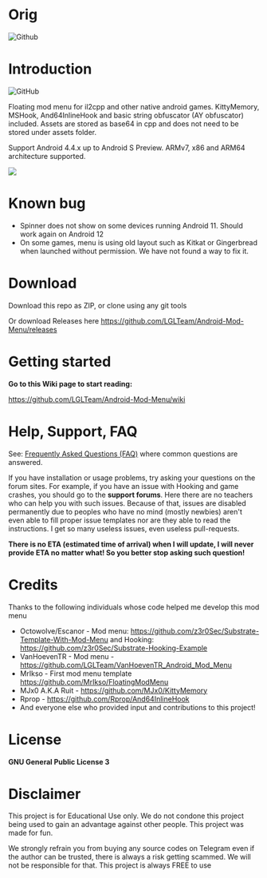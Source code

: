 
# Orig
![Github](https://github.com/TheExploration/ETG-Mobile)

# Introduction
![GitHub](https://img.shields.io/github/license/LGLTeam/Android-Mod-Menu?style=flat-square)

Floating mod menu for il2cpp and other native android games. KittyMemory, MSHook, And64InlineHook and basic string obfuscator (AY obfuscator) included. Assets are stored as base64 in cpp and does not need to be stored under assets folder.

Support Android 4.4.x up to Android S Preview. ARMv7, x86 and ARM64 architecture supported.

![](https://i.imgur.com/zeumkBG.gif)

# Known bug
- Spinner does not show on some devices running Android 11. Should work again on Android 12
- On some games, menu is using old layout such as Kitkat or Gingerbread when launched without permission. We have not found a way to fix it.

# Download
Download this repo as ZIP, or clone using any git tools

Or download Releases here https://github.com/LGLTeam/Android-Mod-Menu/releases

# Getting started
**Go to this Wiki page to start reading:**

https://github.com/LGLTeam/Android-Mod-Menu/wiki

# Help, Support, FAQ

See: [Frequently Asked Questions (FAQ)](https://github.com/LGLTeam/Android-Mod-Menu/wiki/FAQ) where common questions are answered.

If you have installation or usage problems, try asking your questions on the forum sites. For example, if you have an issue with Hooking and game crashes, you should go to the **support forums**. Here there are no teachers who can help you with such issues. Because of that, issues are disabled permanently due to peoples who have no mind (mostly newbies) aren't even able to fill proper issue templates nor are they able to read the instructions. I get so many useless issues, even useless pull-requests.

**There is no ETA (estimated time of arrival) when I will update, I will never provide ETA no matter what! So you better stop asking such question!**

# Credits
Thanks to the following individuals whose code helped me develop this mod menu

* Octowolve/Escanor - Mod menu: https://github.com/z3r0Sec/Substrate-Template-With-Mod-Menu and Hooking: https://github.com/z3r0Sec/Substrate-Hooking-Example
* VanHoevenTR - Mod menu - https://github.com/LGLTeam/VanHoevenTR_Android_Mod_Menu
* MrIkso - First mod menu template https://github.com/MrIkso/FloatingModMenu
* MJx0 A.K.A Ruit - https://github.com/MJx0/KittyMemory
* Rprop - https://github.com/Rprop/And64InlineHook
* And everyone else who provided input and contributions to this project!

# License
**GNU General Public License 3**

# Disclaimer
This project is for Educational Use only. We do not condone this project being used to gain an advantage against other people. This project was made for fun.

We strongly refrain you from buying any source codes on Telegram even if the author can be trusted, there is always a risk getting scammed. We will not be responsible for that. This project is always FREE to use
